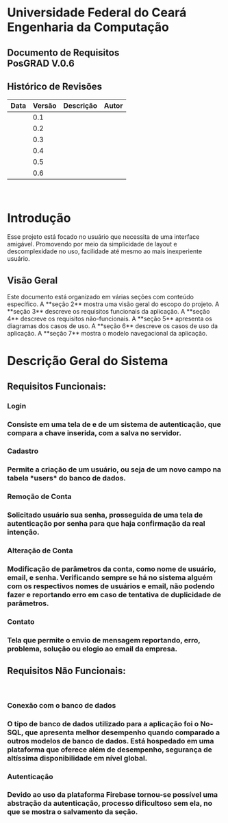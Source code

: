 Universidade Federal do Ceará<br> Engenharia da Computação
==========================================================



Documento de Requisitos<br> PosGRAD V.0.6
-----------------------------------------



Histórico de Revisões
---------------------

  |**Data**    | **Versão** |  **Descrição**                           |  **Autor** |
  |------------|------------| -----------------------------------------|------------|
  |            | 0.1        |                                          |            |
  |            | 0.2        |                                          |            |
  |            | 0.3        |                                          |            |
  |            | 0.4        |                                          |            |
  |            | 0.5        |                                          |            |
  |            | 0.6        |                                          |            |
  
  <br>

Introdução
==========

<p>Esse projeto está focado no usuário que necessita de uma interface
amigável. Promovendo por meio da simplicidade de layout e descomplexidade no
uso, facilidade até mesmo ao mais inexperiente usuário.<p/>

Visão Geral
-----------

<p>Este documento está organizado em várias
seções com conteúdo específico. A **seção 2** mostra uma visão geral do
escopo do projeto. A **seção 3** descreve os requisitos funcionais da
aplicação. A **seção 4** descreve os requisitos não-funcionais. A
**seção 5** apresenta os diagramas dos casos de uso. A **seção 6**
descreve os casos de uso da aplicação. A **seção 7** mostra o modelo
navegacional da aplicação.<p/>


Descrição Geral do Sistema
==========================

   Requisitos Funcionais:
   ----------------------

 
<h3>Login<h3/>

<p>Consiste em uma tela de e de um sistema de autenticação, que compara a
chave inserida, com a salva no servidor.<p/>

<h3>Cadastro<h3/>

<p>Permite a criação de um usuário, ou seja de um novo campo na tabela
*users* do banco de dados.<p/>

<h3>Remoção de Conta<h3/>

<p>Solicitado usuário sua senha, prosseguida de uma tela de autenticação
por senha para que haja confirmação da real intenção.<p/>

<h3>Alteração de Conta<h3/>

Modificação de parâmetros da conta, como nome de usuário, email, e
senha. Verificando sempre se há no sistema alguém com os respectivos
nomes de usuários e email, não podendo fazer e reportando erro em caso
de tentativa de duplicidade de parâmetros.

<h3>Contato<h3/>

Tela que permite o envio de mensagem reportando, erro, problema,
solução ou elogio ao email da empresa.

  Requisitos Não Funcionais:
  --------------------------
<br>

<h3>Conexão com o banco de dados<h3/>

O tipo de banco de dados utilizado para a aplicação foi o No-SQL, que
apresenta melhor desempenho quando comparado a outros modelos de banco
de dados. Está hospedado em uma plataforma que oferece além de
desempenho, segurança de altíssima disponibilidade em nível global.

<h3> Autenticação <h3/>

  Devido ao uso da plataforma Firebase tornou-se possível uma abstração
da autenticação, processo dificultoso sem ela, no que se mostra o
salvamento da seção.
